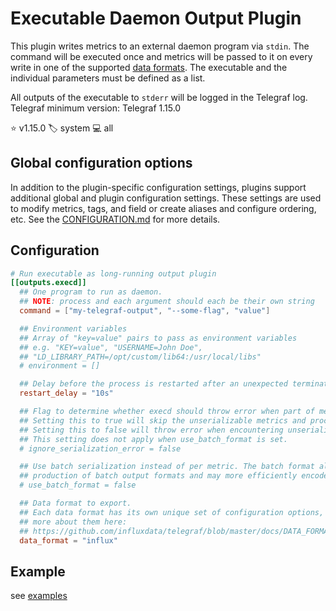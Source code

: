 # Executable Daemon Output Plugin

This plugin writes metrics to an external daemon program via `stdin`. The
command will be executed once and metrics will be passed to it on every write
in one of the supported [data formats][data_formats].
The executable and the individual parameters must be defined as a list.

All outputs of the executable to `stderr` will be logged in the Telegraf log.
Telegraf minimum version: Telegraf 1.15.0

⭐ v1.15.0
🏷️ system
💻 all

[data_formats]: /docs/DATA_FORMATS_OUTPUT.md

## Global configuration options <!-- @/docs/includes/plugin_config.md -->

In addition to the plugin-specific configuration settings, plugins support
additional global and plugin configuration settings. These settings are used to
modify metrics, tags, and field or create aliases and configure ordering, etc.
See the [CONFIGURATION.md][CONFIGURATION.md] for more details.

[CONFIGURATION.md]: ../../../docs/CONFIGURATION.md#plugins

## Configuration

```toml @sample.conf
# Run executable as long-running output plugin
[[outputs.execd]]
  ## One program to run as daemon.
  ## NOTE: process and each argument should each be their own string
  command = ["my-telegraf-output", "--some-flag", "value"]

  ## Environment variables
  ## Array of "key=value" pairs to pass as environment variables
  ## e.g. "KEY=value", "USERNAME=John Doe",
  ## "LD_LIBRARY_PATH=/opt/custom/lib64:/usr/local/libs"
  # environment = []

  ## Delay before the process is restarted after an unexpected termination
  restart_delay = "10s"

  ## Flag to determine whether execd should throw error when part of metrics is unserializable
  ## Setting this to true will skip the unserializable metrics and process the rest of metrics
  ## Setting this to false will throw error when encountering unserializable metrics and none will be processed
  ## This setting does not apply when use_batch_format is set.
  # ignore_serialization_error = false

  ## Use batch serialization instead of per metric. The batch format allows for the
  ## production of batch output formats and may more efficiently encode and write metrics.
  # use_batch_format = false

  ## Data format to export.
  ## Each data format has its own unique set of configuration options, read
  ## more about them here:
  ## https://github.com/influxdata/telegraf/blob/master/docs/DATA_FORMATS_OUTPUT.md
  data_format = "influx"
```

## Example

see [examples][]

[examples]: examples/
